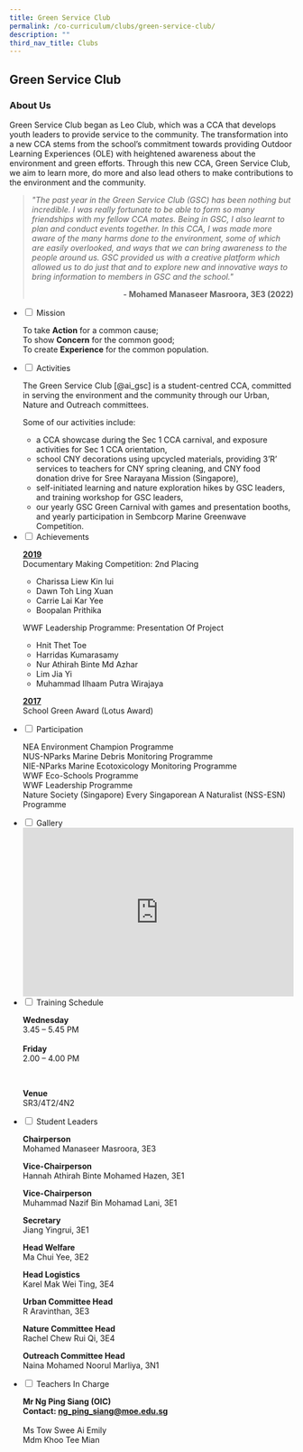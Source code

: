 ```yaml
---
title: Green Service Club
permalink: /co-curriculum/clubs/green-service-club/
description: ""
third_nav_title: Clubs
---
```

## Green Service Club
### About Us

<p>Green Service Club began as Leo Club, which was a CCA that develops youth leaders to provide service to the community. The transformation into a new CCA stems from the school’s commitment towards providing Outdoor Learning Experiences (OLE) with heightened awareness about the environment and green efforts. Through this new CCA, Green Service Club, we aim to learn more, do more and also lead others to make contributions to the environment and the community.</p>

<blockquote>
<p><em>"The past year in the Green Service Club (GSC) has been nothing but incredible. I was really fortunate to be able to form so many friendships with my fellow CCA mates. Being in GSC, I also learnt to plan and conduct events together. In this CCA, I was made more aware of the many harms done to the environment, some of which are easily overlooked, and ways that we can bring awareness to the people around us. GSC provided us with a creative platform which allowed us to do just that and to explore new and innovative ways to bring information to members in GSC and the school."</em></p>
<p style="text-align: right;"><strong>- Mohamed Manaseer Masroora, 3E3 (2022)</strong></p>
	</blockquote>

<ul class="jekyllcodex_accordion">
<li><input id="accordion1" type="checkbox"> <label for="accordion1">Mission</label>
<div>
<p>To take&nbsp;<strong>Action</strong>&nbsp;for a common cause;<br>To show&nbsp;<strong>Concern</strong>&nbsp;for the common good;<br>To create&nbsp;<strong>Experience</strong>&nbsp;for the common population.</p>
</div>
</li>
<li><input id="accordion2" type="checkbox"> <label for="accordion2">Activities</label>
<div>
<p>The Green Service Club [@ai_gsc] is a student-centred CCA, committed in serving the environment and the community through our Urban, Nature and Outreach committees.</p>
<p>Some of our activities include:</p>
<ul>
<li>a CCA showcase during the Sec 1 CCA carnival, and exposure activities for Sec 1 CCA orientation,</li>
<li>school CNY decorations using upcycled materials, providing 3’R’ services to teachers for CNY spring cleaning, and CNY food donation drive for Sree Narayana Mission (Singapore),</li>
<li>self-initiated learning and nature exploration hikes by GSC leaders, and training workshop for GSC leaders,</li>
<li>our yearly GSC Green Carnival with games and presentation booths, and yearly participation in Sembcorp Marine Greenwave Competition.</li>
</ul>

</div>
</li>
<li><input id="accordion3" type="checkbox"> <label for="accordion3">Achievements</label>
<div>
<p><u><strong>2019</strong><br></u>Documentary Making Competition: 2nd Placing</p>
<ul>
<li>Charissa Liew Kin Iui</li>
<li>Dawn Toh Ling Xuan</li>
<li>Carrie Lai Kar Yee</li>
<li>Boopalan Prithika</li>
</ul>
<p>WWF Leadership Programme: Presentation Of Project</p>
<ul>
<li>Hnit Thet Toe</li>
<li>Harridas Kumarasamy</li>
<li>Nur Athirah Binte Md Azhar</li>
<li>Lim Jia Yi</li>
<li>Muhammad Ilhaam Putra Wirajaya</li>
</ul>
<p><strong><u>2017<br></u></strong>School Green Award (Lotus Award)</p>
</div>
</li>
<li><input id="accordion4" type="checkbox"> <label for="accordion4">Participation</label>
<div>
<p>NEA Environment Champion Programme<br>NUS-NParks Marine Debris Monitoring Programme<br>NIE-NParks Marine Ecotoxicology Monitoring Programme<br>WWF Eco-Schools Programme<br>WWF Leadership Programme<br>Nature Society (Singapore) Every Singaporean A Naturalist (NSS-ESN) Programme</p>
</div>
</li>
<li><input id="accordion5" type="checkbox"> <label for="accordion5">Gallery</label>
<div>
<iframe src="https://docs.google.com/presentation/d/e/2PACX-1vSvdxVsbrShxxeLoiowmOz8b8yXf_c7tCN1CnvTmxslUSN_2iQjn9dP9t7owoT_FBeMnH_h5BjJ-4TV/embed?start=false&amp;loop=false&amp;delayms=5000" frameborder="0" width="480" height="299" allowfullscreen="true"></iframe>
</div>
</li>
<li><input id="accordion6" type="checkbox"> <label for="accordion6">Training Schedule</label>
<div>
<p><strong>Wednesday</strong><br>3.45 – 5.45 PM<br><br><strong>Friday</strong><br>2.00 – 4.00 PM</p><br><p><strong>Venue</strong><br>SR3/4T2/4N2</p>
</div>
</li>
<li><input id="accordion7" type="checkbox"> <label for="accordion7">Student Leaders</label>
<div>
<p><strong>Chairperson<br></strong>Mohamed Manaseer Masroora, 3E3</p>
<p><strong>Vice-Chairperson<br></strong>Hannah Athirah Binte Mohamed Hazen, 3E1</p>
<p><strong>Vice-Chairperson<br></strong>Muhammad Nazif Bin Mohamad Lani, 3E1</p>
<p><strong>Secretary<br></strong>Jiang Yingrui, 3E1</p>
<p><strong>Head Welfare<br></strong>Ma Chui Yee, 3E2</p>
<p><strong>Head Logistics<br></strong>Karel Mak Wei Ting, 3E4</p>
<p><strong>Urban Committee Head<br></strong>R Aravinthan, 3E3</p>
<p><strong>Nature Committee Head<br></strong>Rachel Chew Rui Qi, 3E4</p>
<p><strong>Outreach Committee Head<br></strong>Naina Mohamed Noorul Marliya, 3N1</p>
</div>
</li>
<li><input id="accordion8" type="checkbox"> <label for="accordion8">Teachers In Charge</label>
<div>
<p><strong>Mr Ng Ping Siang (OIC)<br>Contact:&nbsp;<a href="mailto:ng_ping_siang@moe.edu.sg" target="">ng_ping_siang@moe.edu.sg</a></strong><br><br>Ms Tow Swee Ai Emily<br>Mdm Khoo Tee Mian
</p></div></li></ul>